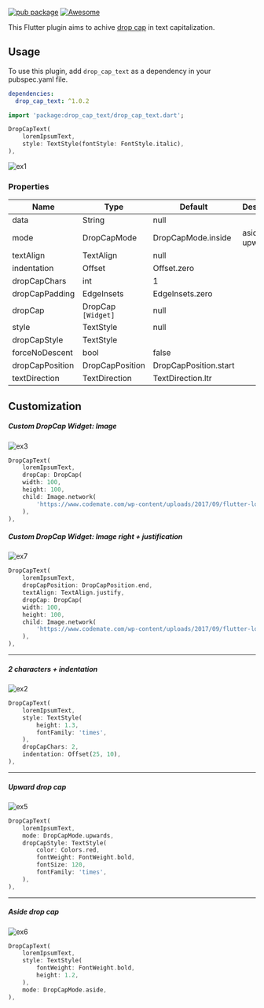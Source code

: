 
[![pub package](https://img.shields.io/pub/v/drop_cap_text.svg)](https://pub.dartlang.org/packages/drop_cap_text)
[![Awesome](https://img.shields.io/badge/Awesome-Flutter-blue.svg?longCache=true&style=flat-square)](https://stackoverflow.com/questions/tagged/flutter?sort=votes)


This Flutter plugin aims to achive [drop cap](https://en.wikipedia.org/wiki/Initial#Types_of_initial) in text capitalization.

## Usage

To use this plugin, add `drop_cap_text` as a dependency in your pubspec.yaml file.
```yaml
dependencies:
  drop_cap_text: ^1.0.2
```

```dart
import 'package:drop_cap_text/drop_cap_text.dart';
```

```dart
DropCapText(
    loremIpsumText,
    style: TextStyle(fontStyle: FontStyle.italic),
),
```

![ex1](https://i.ibb.co/wQMn1z3/ex1.png)

### Properties

| Name            | Type               | Default                 | Description        |
| --------------- | ------------------ | ----------------------- | ------------------ |
| data            | String             | null                    |                    |
| mode            | DropCapMode        | DropCapMode.inside      | aside, upwards, .. |
| textAlign       | TextAlign          | null                    |                    |
| indentation     | Offset             | Offset.zero             |                    |
| dropCapChars    | int                | 1                       |                    |
| dropCapPadding  | EdgeInsets         | EdgeInsets.zero         |                    |
| dropCap         | DropCap `[Widget]` | null                    |                    |
| style           | TextStyle          | null                    |                    |
| dropCapStyle    | TextStyle          |                         |                    |
| forceNoDescent  | bool               | false                   |                    |
| dropCapPosition | DropCapPosition    | DropCapPosition.start   |                    |
| textDirection   | TextDirection      | TextDirection.ltr       |                    |



## Customization

##### Custom DropCap Widget: Image

![ex3](https://i.ibb.co/D43w1H8/ex3.png)

```dart
DropCapText(
    loremIpsumText,
    dropCap: DropCap(
    width: 100,
    height: 100,
    child: Image.network(
    	'https://www.codemate.com/wp-content/uploads/2017/09/flutter-logo.png')
    ),
),
```


##### Custom DropCap Widget: Image right + justification

![ex7](https://i.ibb.co/WVPT3HH/img-end.jpg)

```dart
DropCapText(
    loremIpsumText,
    dropCapPosition: DropCapPosition.end,
    textAlign: TextAlign.justify,
    dropCap: DropCap(
    width: 100,
    height: 100,
    child: Image.network(
    	'https://www.codemate.com/wp-content/uploads/2017/09/flutter-logo.png')
    ),
),
```

------

##### 2 characters + indentation 

![ex2](https://i.ibb.co/yq1Vj7q/ex2.png)

```dart
DropCapText(
    loremIpsumText,
    style: TextStyle(
        height: 1.3,
        fontFamily: 'times',
    ),
    dropCapChars: 2,
    indentation: Offset(25, 10),
),
```

------

##### Upward drop cap 

![ex5](https://i.ibb.co/b3M6KD8/ex5.png)

```dart
DropCapText(
    loremIpsumText,
    mode: DropCapMode.upwards,
    dropCapStyle: TextStyle(
        color: Colors.red,
        fontWeight: FontWeight.bold,
        fontSize: 120,
        fontFamily: 'times',
    ),
),
```

------

##### Aside drop cap

![ex6](https://i.ibb.co/bFmrM6G/ex6.png)

```dart
DropCapText(
    loremIpsumText,
    style: TextStyle(
        fontWeight: FontWeight.bold,
        height: 1.2,
    ),
    mode: DropCapMode.aside,
),
```


